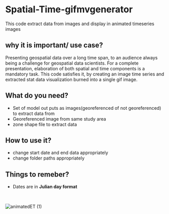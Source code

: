 # Spatial-Time-gifmvgenerator
This code extract data from images and display in animated timeseries images

## why it is important/ use case?
Presenting geospatial data over a long time span, to an audience  always being a challenge for geospatial data scientists. For a complete presentation, elaboration of both spatial and time components is a mandatory task. This code satisfies it, by creating an image time series and extracted stat data visualization burned into a single gif image.

## What do you need?
- Set of model out puts as images(georeferenced of not georeferenced) to extract data from
- Georeferenced image from same study area
- zone shape file to extract data

## How to use it?
- change start date and end data appropriately
- change folder paths appropriately

## Things to remeber?
- Dates are in **Julian day format** 
</br>


![animatedET (1)](https://user-images.githubusercontent.com/25448193/161412816-e84c7cc9-1499-448d-80f4-de8d687d3eba.gif)
